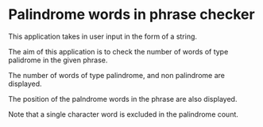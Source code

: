 # Palindrome words in phrase checker

This application takes in user input in the form of a string.

The aim of this application is to check the number of words of type palidrome in the given phrase.

The number of words of type palindrome, and non palindrome are displayed.

The position of the palndrome words in the phrase are also displayed.

Note that a single character word is excluded in the palindrome count.

